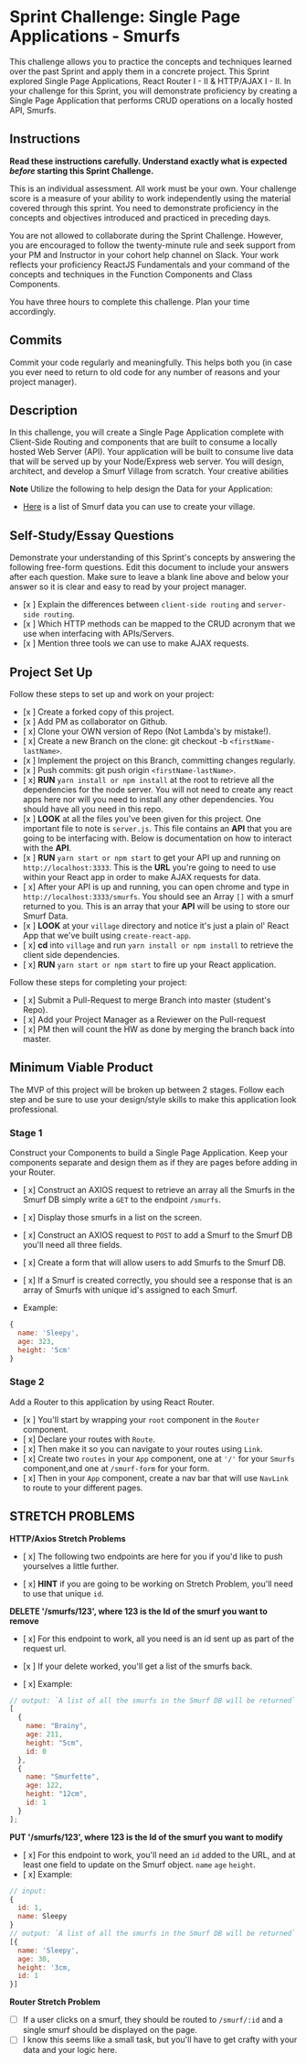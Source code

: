 # Sprint Challenge: Single Page Applications - Smurfs

This challenge allows you to practice the concepts and techniques learned over the past Sprint and apply them in a concrete project. This Sprint explored Single Page Applications, React Router I - II & HTTP/AJAX I - II. In your challenge for this Sprint, you will demonstrate proficiency by creating a Single Page Application that performs CRUD operations on a locally hosted API, Smurfs.

## Instructions

**Read these instructions carefully. Understand exactly what is expected _before_ starting this Sprint Challenge.**

This is an individual assessment. All work must be your own. Your challenge score is a measure of your ability to work independently using the material covered through this sprint. You need to demonstrate proficiency in the concepts and objectives introduced and practiced in preceding days.

You are not allowed to collaborate during the Sprint Challenge. However, you are encouraged to follow the twenty-minute rule and seek support from your PM and Instructor in your cohort help channel on Slack. Your work reflects your proficiency ReactJS Fundamentals and your command of the concepts and techniques in the Function Components and Class Components.

You have three hours to complete this challenge. Plan your time accordingly.

## Commits

Commit your code regularly and meaningfully. This helps both you (in case you ever need to return to old code for any number of reasons and your project manager).

## Description

In this challenge, you will create a Single Page Application complete with Client-Side Routing and components that are built to consume a locally hosted Web Server (API). Your application will be built to consume live data that will be served up by your Node/Express web server. You will design, architect, and develop a Smurf Village from scratch. Your creative abilities

**Note** Utilize the following to help design the Data for your Application:

- [Here](http://smurfs.wikia.com/wiki/Category:Smurfs_Characters) is a list of Smurf data you can use to create your village.

## Self-Study/Essay Questions

Demonstrate your understanding of this Sprint's concepts by answering the following free-form questions. Edit this document to include your answers after each question. Make sure to leave a blank line above and below your answer so it is clear and easy to read by your project manager.

- [x ] Explain the differences between `client-side routing` and `server-side routing`.
- [x ] Which HTTP methods can be mapped to the CRUD acronym that we use when interfacing with APIs/Servers.
- [x ] Mention three tools we can use to make AJAX requests.

## Project Set Up

Follow these steps to set up and work on your project:

- [x ] Create a forked copy of this project.
- [x ] Add PM as collaborator on Github.
- [ x] Clone your OWN version of Repo (Not Lambda's by mistake!).
- [ x] Create a new Branch on the clone: git checkout -b `<firstName-lastName>`.
- [x ] Implement the project on this Branch, committing changes regularly.
- [x ] Push commits: git push origin `<firstName-lastName>`.
- [ x] **RUN** `yarn install or npm install` at the root to retrieve all the dependencies for the node server. You will not need to create any react apps here nor will you need to install any other dependencies. You should have all you need in this repo.
- [x ] **LOOK** at all the files you've been given for this project. One important file to note is `server.js`. This file contains an **API** that you are going to be interfacing with. Below is documentation on how to interact with the **API**.
- [x ] **RUN** `yarn start or npm start` to get your API up and running on `http://localhost:3333`. This is the **URL** you're going to need to use within your React app in order to make AJAX requests for data.
- [ x] After your API is up and running, you can open chrome and type in `http://localhost:3333/smurfs`. You should see an Array `[]` with a smurf returned to you. This is an array that your **API** will be using to store our Smurf Data.
- [x ] **LOOK** at your `village` directory and notice it's just a plain ol' React App that we've built using `create-react-app`.
- [ x] **cd** into `village` and run `yarn install or npm install` to retrieve the client side dependencies.
- [ x] **RUN** `yarn start or npm start` to fire up your React application.

Follow these steps for completing your project:

- [ x] Submit a Pull-Request to merge <firstName-lastName> Branch into master (student's Repo).
- [ x] Add your Project Manager as a Reviewer on the Pull-request
- [ x] PM then will count the HW as done by merging the branch back into master.

## Minimum Viable Product

The MVP of this project will be broken up between 2 stages. Follow each step and be sure to use your design/style skills to make this application look professional.

### Stage 1

Construct your Components to build a Single Page Application. Keep your components separate and design them as if they are pages before adding in your Router.

- [ x] Construct an AXIOS request to retrieve an array all the Smurfs in the Smurf DB simply write a `GET` to the endpoint `/smurfs`.
- [ x] Display those smurfs in a list on the screen.
- [ x] Construct an AXIOS request to `POST` to add a Smurf to the Smurf DB you'll need all three fields.
- [ x] Create a form that will allow users to add Smurfs to the Smurf DB.
- [ x] If a Smurf is created correctly, you should see a response that is an array of Smurfs with unique id's assigned to each Smurf.

- Example:

```js
{
  name: 'Sleepy',
  age: 323,
  height: '5cm'
}
```

### Stage 2

Add a Router to this application by using React Router.

- [x ] You'll start by wrapping your `root` component in the `Router` component.
- [ x] Declare your routes with `Route`.
- [ x] Then make it so you can navigate to your routes using `Link`.
- [ x] Create two `routes` in your `App` component, one at `'/'` for your `Smurfs` component,and one at `/smurf-form` for your form.
- [ x] Then in your `App` component, create a nav bar that will use `NavLink` to route to your different pages.

## STRETCH PROBLEMS

**HTTP/Axios Stretch Problems**

- [ x] The following two endpoints are here for you if you'd like to push yourselves a little further.

- [ x] **HINT** if you are going to be working on Stretch Problem, you'll need to use that unique `id`.

**DELETE '/smurfs/123', where 123 is the Id of the smurf you want to remove**

- [ x] For this endpoint to work, all you need is an id sent up as part of the request url.

- [x ] If your delete worked, you'll get a list of the smurfs back.
- [ x] Example:

```js
// output: `A list of all the smurfs in the Smurf DB will be returned`
[
  {
    name: "Brainy",
    age: 211,
    height: "5cm",
    id: 0
  },
  {
    name: "Smurfette",
    age: 122,
    height: "12cm",
    id: 1
  }
];
```

**PUT '/smurfs/123', where 123 is the Id of the smurf you want to modify**

- [ x] For this endpoint to work, you'll need an `id` added to the URL, and at least one field to update on the Smurf object. `name` `age` `height`.
- [ x] Example:

```js
// input:
{
  id: 1,
  name: Sleepy
}
// output: `A list of all the smurfs in the Smurf DB will be returned`
[{
  name: 'Sleepy',
  age: 30,
  height: '3cm,
  id: 1
}]
```

**Router Stretch Problem**

- [ ] If a user clicks on a smurf, they should be routed to `/smurf/:id` and a single smurf should be displayed on the page.
- [ ] I know this seems like a small task, but you'll have to get crafty with your data and your logic here.

